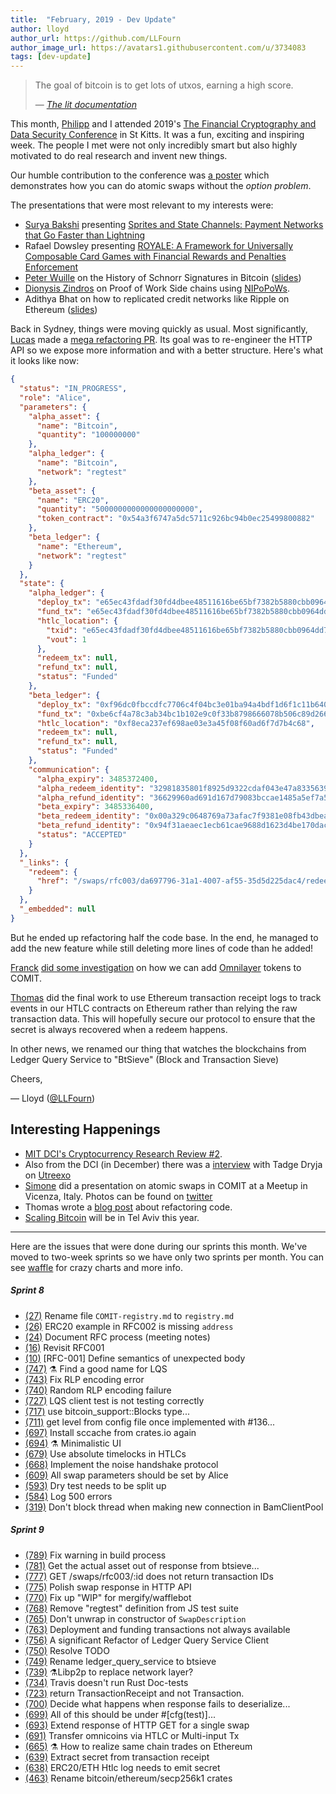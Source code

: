 ```yaml
---
title:  "February, 2019 - Dev Update"
author: lloyd
author_url: https://github.com/LLFourn
author_image_url: https://avatars1.githubusercontent.com/u/3734083
tags: [dev-update]
---
```


> The goal of bitcoin is to get lots of utxos, earning a high score.
>
> — *[The lit documentation](https://github.com/mit-dci/lit/blob/master/uspv/README.md)*

This month, [Philipp](https://twitter.com/bonomat) and I attended 2019's [The Financial Cryptography and Data Security Conference](https://fc19.ifca.ai/) in St Kitts.
It was a fun, exciting and inspiring week.
The people I met were not only incredibly smart but also highly motivated to do real research and invent new things.

<!--truncate-->

Our humble contribution to the conference was [a poster](https://coblox.tech/docs/financial_crypto19.pdf) which demonstrates how you can do atomic swaps without the *option problem*.

The presentations that were most relevant to my interests were:
- [Surya Bakshi](https://twitter.com/suryabakshi) presenting [Sprites and State Channels: Payment Networks
that Go Faster than Lightning](https://fc19.ifca.ai/preproceedings/185-preproceedings.pdf)
- Rafael Dowsley presenting [ROYALE: A Framework for Universally
Composable Card Games with Financial Rewards
and Penalties Enforcement](https://fc19.ifca.ai/preproceedings/111-preproceedings.pdf)
- [Peter Wuille](https://twitter.com/pwuille) on the History of Schnorr Signatures in Bitcoin ([slides](https://t.co/yc1TzcO5y1))
- [Dionysis Zindros](https://twitter.com/dionyziz) on Proof of Work Side chains using [NIPoPoWs](https://nipopows.com/).
- Adithya Bhat on how to replicated credit networks like Ripple on Ethereum ([slides](https://transitive.network/docs/TransitiveNetworkFC19.pdf))

Back in Sydney, things were moving quickly as usual.
Most significantly, [Lucas](https://twitter.com/luckysori) made a [mega refactoring PR](https://github.com/comit-network/comit-rs/pull/752).
Its goal was to re-engineer the HTTP API so we expose more information and with a better structure.
Here's what it looks like now:

``` json
{
  "status": "IN_PROGRESS",
  "role": "Alice",
  "parameters": {
    "alpha_asset": {
      "name": "Bitcoin",
      "quantity": "100000000"
    },
    "alpha_ledger": {
      "name": "Bitcoin",
      "network": "regtest"
    },
    "beta_asset": {
      "name": "ERC20",
      "quantity": "5000000000000000000000",
      "token_contract": "0x54a3f6747a5dc5711c926bc94b0ec25499800882"
    },
    "beta_ledger": {
      "name": "Ethereum",
      "network": "regtest"
    }
  },
  "state": {
    "alpha_ledger": {
      "deploy_tx": "e65ec43fdadf30fd4dbee48511616be65bf7382b5880cbb0964dd71370e4093a",
      "fund_tx": "e65ec43fdadf30fd4dbee48511616be65bf7382b5880cbb0964dd71370e4093a",
      "htlc_location": {
        "txid": "e65ec43fdadf30fd4dbee48511616be65bf7382b5880cbb0964dd71370e4093a",
        "vout": 1
      },
      "redeem_tx": null,
      "refund_tx": null,
      "status": "Funded"
    },
    "beta_ledger": {
      "deploy_tx": "0xf96dc0fbccdfc7706c4f04bc3e01ba94a4bdf1d6f1c11b64018b436b022402ca",
      "fund_tx": "0xbe6cf4a78c3ab34bc1b102e9c0f33b8798666078b506c89d2664dac76eb5828a",
      "htlc_location": "0xf8eca237ef698ae03e3a45f08f60ad6f7d7b4c68",
      "redeem_tx": null,
      "refund_tx": null,
      "status": "Funded"
    },
    "communication": {
      "alpha_expiry": 3485372400,
      "alpha_redeem_identity": "32981835801f8925d9322cdaf043e47a83356398",
      "alpha_refund_identity": "36629960ad691d167d79083bccae1485a5ef7a5c",
      "beta_expiry": 3485336400,
      "beta_redeem_identity": "0x00a329c0648769a73afac7f9381e08fb43dbea72",
      "beta_refund_identity": "0x94f31aeaec1ecb61cae9688d1623d4be170dac73",
      "status": "ACCEPTED"
    }
  },
  "_links": {
    "redeem": {
      "href": "/swaps/rfc003/da697796-31a1-4007-af55-35d5d225dac4/redeem"
    }
  },
  "_embedded": null
}
```
But he ended up refactoring half the code base.
In the end, he managed to add the new feature while still deleting more lines of code than he added!

[Franck](https://twitter.com/dantounet) [did some investigation](https://github.com/comit-network/comit-rs/issues/691) on how we can add [Omnilayer](https://www.omnilayer.org/) tokens to COMIT.

[Thomas](https://twitter.com/oetzn) did the final work to use Ethereum transaction receipt logs to track events in our HTLC contracts on Ethereum rather than relying the raw transaction data.
This will hopefully secure our protocol to ensure that the secret is always recovered when a redeem happens.

In other news, we renamed our thing that watches the blockchains from Ledger Query Service to "BtSieve" (Block and Transaction Sieve)

Cheers,

— Lloyd ([@LLFourn](https://twitter.com/LLFOURN))

## Interesting Happenings
- [MIT DCI's Cryptocurrency Research Review #2](https://mitcryptocurrencyresearch.substack.com/p/mit-dcis-cryptocurrency-research-c31).
- Also from the DCI (in December) there was a [interview](https://medium.com/mit-media-lab-digital-currency-initiative/grey-mirror-1-tadge-dryja-digital-currency-initiative-utreexo-and-bootstrapping-bitcoin-upgrades-51975411002) with Tadge Dryja on [Utreexo](https://dci.mit.edu/research/2018/11/28/utreexo-a-dynamic-accumulator-for-bitcoin-state-a-description-of-research-by-thaddeus-dryja)
- [Simone](https://twitter.com/DareSimone) did a presentation on atomic swaps in COMIT at a Meetup in Vicenza, Italy. Photos can be found on [twitter](https://twitter.com/DareSimone/status/1100505729528709126)
- Thomas wrote a [blog post](https://blog.eizinger.io/4150/refactoring-is-a-developer-s-business) about refactoring code.
- [Scaling Bitcoin](https://telaviv2019.scalingbitcoin.org/) will be in Tel Aviv this year.

---

Here are the issues that were done during our sprints this month.
We've moved to two-week sprints so we have only two sprints per month.
You can see [waffle](https://waffle.io/comit-network/comit-rs/metrics/throughput?groupSize=2&start=2019-01-15T13:00:00.000Z&timeUnit=week) for crazy charts and more info.

##### Sprint 8
- [(27)](https://github.com/comit-network/RFCs/issues/27) Rename file `COMIT-registry.md` to `registry.md`
- [(26)](https://github.com/comit-network/RFCs/issues/26) ERC20 example in RFC002 is missing `address`
- [(24)](https://github.com/comit-network/RFCs/issues/24) Document RFC process (meeting notes)
- [(16)](https://github.com/comit-network/RFCs/issues/16) Revisit RFC001
- [(10)](https://github.com/comit-network/RFCs/issues/10) [RFC-001] Define semantics of unexpected body
- [(747)](https://github.com/comit-network/comit-rs/issues/747) ⚗️ Find a good name for LQS
- [(743)](https://github.com/comit-network/comit-rs/pull/743) Fix RLP encoding error
- [(740)](https://github.com/comit-network/comit-rs/issues/740) Random RLP encoding failure
- [(727)](https://github.com/comit-network/comit-rs/issues/727) LQS client test is not testing correctly
- [(717)](https://github.com/comit-network/comit-rs/issues/717) use bitcoin_support::Blocks type...
- [(711)](https://github.com/comit-network/comit-rs/issues/711) get level from config file once implemented with #136...
- [(697)](https://github.com/comit-network/comit-rs/issues/697) Install sccache from crates.io again
- [(694)](https://github.com/comit-network/comit-rs/issues/694) ⚗️ Minimalistic UI
- [(679)](https://github.com/comit-network/comit-rs/issues/679) Use absolute timelocks in HTLCs
- [(668)](https://github.com/comit-network/comit-rs/issues/668) Implement the noise handshake protocol
- [(609)](https://github.com/comit-network/comit-rs/issues/609) All swap parameters should be set by Alice
- [(593)](https://github.com/comit-network/comit-rs/issues/593) Dry test needs to be split up
- [(584)](https://github.com/comit-network/comit-rs/issues/584) Log 500 errors
- [(319)](https://github.com/comit-network/comit-rs/issues/319) Don't block thread when making new connection in BamClientPool

##### Sprint 9
- [(789)](https://github.com/comit-network/comit-rs/pull/789) Fix warning in build process
- [(781)](https://github.com/comit-network/comit-rs/issues/781) Get the actual asset out of response from btsieve...
- [(777)](https://github.com/comit-network/comit-rs/issues/777) GET /swaps/rfc003/:id does not return transaction IDs
- [(775)](https://github.com/comit-network/comit-rs/issues/775) Polish swap response in HTTP API
- [(770)](https://github.com/comit-network/comit-rs/issues/770) Fix up "WIP" for mergify/wafflebot
- [(768)](https://github.com/comit-network/comit-rs/issues/768) Remove "regtest" definition from JS test suite
- [(765)](https://github.com/comit-network/comit-rs/issues/765) Don't unwrap in constructor of `SwapDescription`
- [(763)](https://github.com/comit-network/comit-rs/issues/763) Deployment and funding transactions not always available
- [(756)](https://github.com/comit-network/comit-rs/pull/756) A significant Refactor of Ledger Query Service Client
- [(750)](https://github.com/comit-network/comit-rs/pull/750) Resolve TODO
- [(749)](https://github.com/comit-network/comit-rs/issues/749) Rename ledger_query_service to btsieve
- [(739)](https://github.com/comit-network/comit-rs/issues/739) ⚗️Libp2p to replace network layer?
- [(734)](https://github.com/comit-network/comit-rs/issues/734) Travis doesn't run Rust Doc-tests
- [(723)](https://github.com/comit-network/comit-rs/issues/723) return TransactionReceipt and not Transaction.
- [(700)](https://github.com/comit-network/comit-rs/issues/700) Decide what happens when response fails to deserialize...
- [(699)](https://github.com/comit-network/comit-rs/issues/699) All of this should be under #[cfg(test)]...
- [(693)](https://github.com/comit-network/comit-rs/issues/693) Extend response of HTTP GET for a single swap
- [(691)](https://github.com/comit-network/comit-rs/issues/691) Transfer omnicoins via HTLC or Multi-input Tx
- [(665)](https://github.com/comit-network/comit-rs/issues/665) ⚗️ How to realize same chain trades on Ethereum
- [(639)](https://github.com/comit-network/comit-rs/issues/639) Extract secret from transaction receipt
- [(638)](https://github.com/comit-network/comit-rs/issues/638) ERC20/ETH Htlc log needs to emit secret
- [(463)](https://github.com/comit-network/comit-rs/issues/463) Rename bitcoin/ethereum/secp256k1 crates
